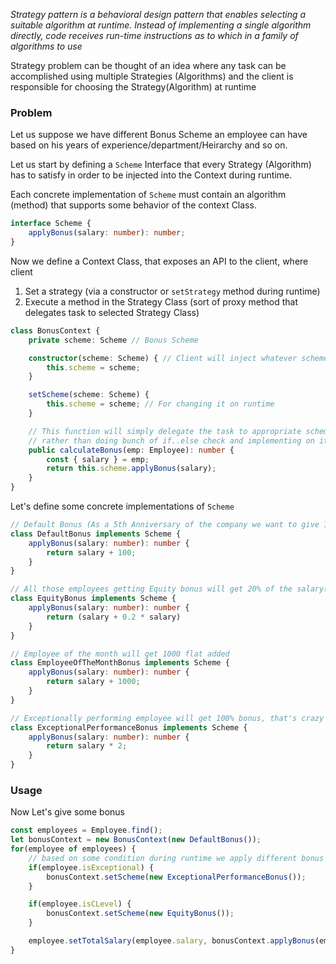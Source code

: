 *Strategy pattern is a behavioral design pattern that enables selecting a suitable algorithm at runtime. Instead of implementing a single algorithm directly, code receives run-time instructions as to which in a family of algorithms to use*


Strategy problem can be thought of an idea where any task can be accomplished using multiple Strategies (Algorithms) and the client is responsible for choosing the Strategy(Algorithm) at runtime

### Problem

Let us suppose we have different Bonus Scheme an employee can have based on his years of experience/department/Heirarchy and so on.


Let us start by defining a `Scheme` Interface that every Strategy (Algorithm) has to satisfy in order to be injected into the Context during runtime.

Each concrete implementation of `Scheme` must contain an algorithm (method) that supports some behavior of the context Class.

```typescript
interface Scheme {
    applyBonus(salary: number): number;
}
```

Now we define a Context Class, that exposes an API to the client, 
where client
1. Set a strategy (via a constructor or `setStrategy` method during runtime)
2. Execute a method in the Strategy Class (sort of proxy method that delegates task to selected Strategy Class)

```typescript
class BonusContext {
    private scheme: Scheme // Bonus Scheme

    constructor(scheme: Scheme) { // Client will inject whatever scheme it wants to use during runtime
        this.scheme = scheme;
    }

    setScheme(scheme: Scheme) {
        this.scheme = scheme; // For changing it on runtime
    }

    // This function will simply delegate the task to appropriate scheme client selected
    // rather than doing bunch of if..else check and implementing on it's own
    public calculateBonus(emp: Employee): number {
        const { salary } = emp;
        return this.scheme.applyBonus(salary);
    }
}
```
Let's define some concrete implementations of `Scheme`

```typescript
// Default Bonus (As a 5th Anniversary of the company we want to give 100EUR to all employees)
class DefaultBonus implements Scheme {
    applyBonus(salary: number): number {
        return salary + 100;
    }
}
```

```typescript
// All those employees getting Equity bonus will get 20% of the salary(just an example :D)
class EquityBonus implements Scheme {
    applyBonus(salary: number): number {
        return (salary + 0.2 * salary)
    }
}
```


```typescript
// Employee of the month will get 1000 flat added 
class EmployeeOfTheMonthBonus implements Scheme {
    applyBonus(salary: number): number {
        return salary + 1000;
    }
}
```

```typescript
// Exceptionally performing employee will get 100% bonus, that's crazy :D
class ExceptionalPerformanceBonus implements Scheme {
    applyBonus(salary: number): number {
        return salary * 2;
    }
}
```

### Usage
Now Let's give some bonus

```typescript
const employees = Employee.find();
let bonusContext = new BonusContext(new DefaultBonus());
for(employee of employees) {
    // based on some condition during runtime we apply different bonus to different employee
    if(employee.isExceptional) {
        bonusContext.setScheme(new ExceptionalPerformanceBonus());
    }

    if(employee.isCLevel) {
        bonusContext.setScheme(new EquityBonus());
    }

    employee.setTotalSalary(employee.salary, bonusContext.applyBonus(employee));
}
```



